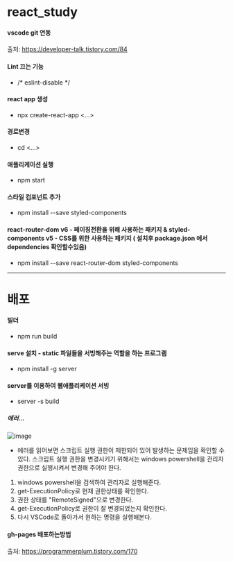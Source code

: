# react_study
#### vscode git 연동
출처: https://developer-talk.tistory.com/84

#### Lint 끄는 기능
- /* eslint-disable */
#### react app 생성
- npx create-react-app <...>
#### 경로변경
- cd <...>
#### 애플리케이션 실행
- npm start
#### 스타일 컴포넌트 추가
- npm install --save styled-components
#### react-router-dom v6 - 페이징전환을 위해 사용하는 패키지 & styled-components v5 - CSS를 위한 사용하는 패키지 ( 설치후 package.json 에서 dependencies 확인할수있음)
- npm install --save react-router-dom styled-components
<hr />

# 배포

#### 빌더
- npm run build
#### serve 설치 - static 파일들을 서빙해주는 역할을 하는 프로그램
- npm install -g server
#### server를 이용하여 웹애플리케이션 서빙
- server -s build
##### 에러...
![image](https://github.com/Seungkizz/react_study/assets/130020647/97fcd2d5-8432-4f68-b34f-c115b7560381)
- 에러를 읽어보면 스크립트 실행 권한이 제한되어 있어 발생하는 문제임을 확인할 수 있다.
  스크립트 실행 권한을 변경시키기 위해서는 windows powershell을 관리자 권한으로 실행시켜서 변경해 주어야 한다.

1. windows powershell을 검색하여 관리자로 실행해준다.
2. get-ExecutionPolicy로 현재 권한상태를 확인한다.
3. 권한 상태를 "RemoteSigned"으로 변경한다.
4. get-ExecutionPolicy로 권한이 잘 변경되었는지 확인한다.
5. 다시 VSCode로 돌아가서 원하는 명령을 실행해본다.

#### gh-pages 배포하는방법
출처: https://programmerplum.tistory.com/170

